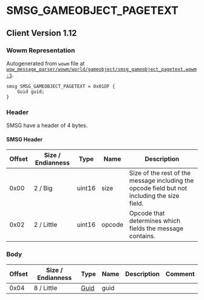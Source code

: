 # SMSG_GAMEOBJECT_PAGETEXT

## Client Version 1.12

### Wowm Representation

Autogenerated from `wowm` file at [`wow_message_parser/wowm/world/gameobject/smsg_gameobject_pagetext.wowm:3`](https://github.com/gtker/wow_messages/tree/main/wow_message_parser/wowm/world/gameobject/smsg_gameobject_pagetext.wowm#L3).
```rust,ignore
smsg SMSG_GAMEOBJECT_PAGETEXT = 0x01DF {
    Guid guid;
}
```
### Header

SMSG have a header of 4 bytes.

#### SMSG Header

| Offset | Size / Endianness | Type   | Name   | Description |
| ------ | ----------------- | ------ | ------ | ----------- |
| 0x00   | 2 / Big           | uint16 | size   | Size of the rest of the message including the opcode field but not including the size field.|
| 0x02   | 2 / Little        | uint16 | opcode | Opcode that determines which fields the message contains.|

### Body

| Offset | Size / Endianness | Type | Name | Description | Comment |
| ------ | ----------------- | ---- | ---- | ----------- | ------- |
| 0x04 | 8 / Little | [Guid](../spec/packed-guid.md) | guid |  |  |

